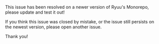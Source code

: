 This issue has been resolved on a newer version of Ryuu's Monorepo, please update and test it out!

If you think this issue was closed by mistake, or the issue still persists on the newest version, please open another issue.

Thank you!
